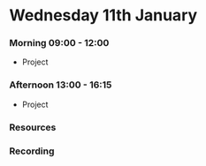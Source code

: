 # Wednesday 11th January

### Morning 09:00 - 12:00
 
- Project

### Afternoon 13:00 - 16:15

- Project

### Resources




### Recording
